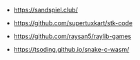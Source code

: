 - https://sandspiel.club/

- https://github.com/supertuxkart/stk-code
- https://github.com/raysan5/raylib-games
- https://tsoding.github.io/snake-c-wasm/
